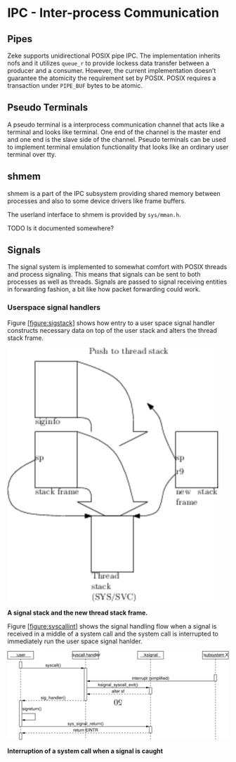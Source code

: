 IPC - Inter-process Communication
=================================

Pipes
-----

Zeke supports unidirectional
<span data-acronym-label="POSIX" data-acronym-form="singular+short">POSIX</span>
pipe IPC.  The implementation inherits nofs and it utilizes `queue_r` to
provide lockess data transfer between a producer and a consumer. However,
the current implementation doesn’t guarantee the atomicity the requirement
set by
<span data-acronym-label="POSIX" data-acronym-form="singular+short">POSIX</span>.
POSIX requires a transaction under `PIPE_BUF` bytes to be atomic.

Pseudo Terminals
----------------

A pseudo terminal is a interprocess communication channel that acts like
a terminal and looks like terminal. One end of the channel is the master
end and one end is the slave side of the channel. Pseudo terminals can
be used to implement terminal emulation functionality that looks like an
ordinary user terminal over
tty.

shmem
-----

shmem is a part of the IPC subsystem providing shared memory between processes
and also to some device drivers like frame buffers.

The userland interface to shmem is provided by `sys/mman.h`.

TODO Is it documented somewhere?

Signals
-------

The signal system is implemented to somewhat comfort with
<span data-acronym-label="POSIX" data-acronym-form="singular+abbrv">POSIX</span>
threads and process signaling. This means that signals can be sent to
both processes as well as threads. Signals are passed to signal
receiving entities in forwarding fashion, a bit like how packet
forwarding could work.

### Userspace signal handlers

Figure [\[figure:sigstack\]](#figure:sigstack) shows how entry to a user
space signal handler constructs necessary data on top of the user stack
and alters the thread stack frame.

![Signal stack](pics/signal_stack.svg)

**<span label="figure:sigstack">A signal stack and the new thread stack frame.**</span>

Figure [\[figure:syscallint\]](#figure:syscallint) shows the signal
handling flow when a signal is received in a middle of a system call and
the system call is interrupted to immediately run the user space signal
hanlder.

![Interruption of a system call when a signal is caught](pics/syscallint.png)

<span label="figure:syscallint">**Interruption of a system call when a signal is caught**</span>
